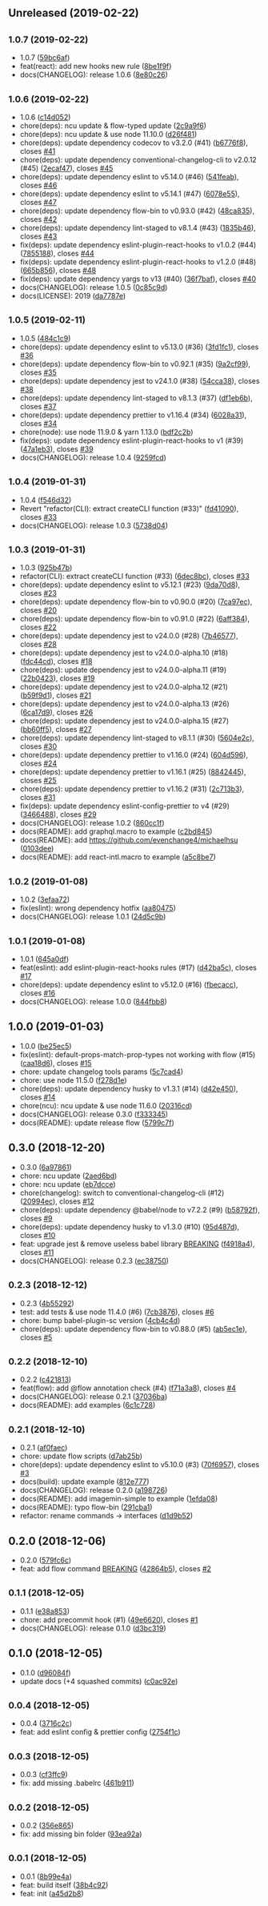 ## Unreleased (2019-02-22)

## <small>1.0.7 (2019-02-22)</small>

- 1.0.7 ([59bc6af](https://github.com/evenchange4/hsu-scripts/commit/59bc6af))
- feat(react): add new hooks new rule ([8be1f9f](https://github.com/evenchange4/hsu-scripts/commit/8be1f9f))
- docs(CHANGELOG): release 1.0.6 ([8e80c26](https://github.com/evenchange4/hsu-scripts/commit/8e80c26))

## <small>1.0.6 (2019-02-22)</small>

- 1.0.6 ([c14d052](https://github.com/evenchange4/hsu-scripts/commit/c14d052))
- chore(deps): ncu update & flow-typed update ([2c9a9f6](https://github.com/evenchange4/hsu-scripts/commit/2c9a9f6))
- chore(deps): ncu update & use node 11.10.0 ([d26f481](https://github.com/evenchange4/hsu-scripts/commit/d26f481))
- chore(deps): update dependency codecov to v3.2.0 (#41) ([b6776f8](https://github.com/evenchange4/hsu-scripts/commit/b6776f8)), closes [#41](https://github.com/evenchange4/hsu-scripts/issues/41)
- chore(deps): update dependency conventional-changelog-cli to v2.0.12 (#45) ([2ecaf47](https://github.com/evenchange4/hsu-scripts/commit/2ecaf47)), closes [#45](https://github.com/evenchange4/hsu-scripts/issues/45)
- chore(deps): update dependency eslint to v5.14.0 (#46) ([541feab](https://github.com/evenchange4/hsu-scripts/commit/541feab)), closes [#46](https://github.com/evenchange4/hsu-scripts/issues/46)
- chore(deps): update dependency eslint to v5.14.1 (#47) ([6078e55](https://github.com/evenchange4/hsu-scripts/commit/6078e55)), closes [#47](https://github.com/evenchange4/hsu-scripts/issues/47)
- chore(deps): update dependency flow-bin to v0.93.0 (#42) ([48ca835](https://github.com/evenchange4/hsu-scripts/commit/48ca835)), closes [#42](https://github.com/evenchange4/hsu-scripts/issues/42)
- chore(deps): update dependency lint-staged to v8.1.4 (#43) ([1835b46](https://github.com/evenchange4/hsu-scripts/commit/1835b46)), closes [#43](https://github.com/evenchange4/hsu-scripts/issues/43)
- fix(deps): update dependency eslint-plugin-react-hooks to v1.0.2 (#44) ([7855188](https://github.com/evenchange4/hsu-scripts/commit/7855188)), closes [#44](https://github.com/evenchange4/hsu-scripts/issues/44)
- fix(deps): update dependency eslint-plugin-react-hooks to v1.2.0 (#48) ([665b856](https://github.com/evenchange4/hsu-scripts/commit/665b856)), closes [#48](https://github.com/evenchange4/hsu-scripts/issues/48)
- fix(deps): update dependency yargs to v13 (#40) ([36f7baf](https://github.com/evenchange4/hsu-scripts/commit/36f7baf)), closes [#40](https://github.com/evenchange4/hsu-scripts/issues/40)
- docs(CHANGELOG): release 1.0.5 ([0c85c9d](https://github.com/evenchange4/hsu-scripts/commit/0c85c9d))
- docs(LICENSE): 2019 ([da7787e](https://github.com/evenchange4/hsu-scripts/commit/da7787e))

## <small>1.0.5 (2019-02-11)</small>

- 1.0.5 ([484c1c9](https://github.com/evenchange4/hsu-scripts/commit/484c1c9))
- chore(deps): update dependency eslint to v5.13.0 (#36) ([3fd1fc1](https://github.com/evenchange4/hsu-scripts/commit/3fd1fc1)), closes [#36](https://github.com/evenchange4/hsu-scripts/issues/36)
- chore(deps): update dependency flow-bin to v0.92.1 (#35) ([9a2cf99](https://github.com/evenchange4/hsu-scripts/commit/9a2cf99)), closes [#35](https://github.com/evenchange4/hsu-scripts/issues/35)
- chore(deps): update dependency jest to v24.1.0 (#38) ([54cca38](https://github.com/evenchange4/hsu-scripts/commit/54cca38)), closes [#38](https://github.com/evenchange4/hsu-scripts/issues/38)
- chore(deps): update dependency lint-staged to v8.1.3 (#37) ([df1eb6b](https://github.com/evenchange4/hsu-scripts/commit/df1eb6b)), closes [#37](https://github.com/evenchange4/hsu-scripts/issues/37)
- chore(deps): update dependency prettier to v1.16.4 (#34) ([6028a31](https://github.com/evenchange4/hsu-scripts/commit/6028a31)), closes [#34](https://github.com/evenchange4/hsu-scripts/issues/34)
- chore(node): use node 11.9.0 & yarn 1.13.0 ([bdf2c2b](https://github.com/evenchange4/hsu-scripts/commit/bdf2c2b))
- fix(deps): update dependency eslint-plugin-react-hooks to v1 (#39) ([47a1eb3](https://github.com/evenchange4/hsu-scripts/commit/47a1eb3)), closes [#39](https://github.com/evenchange4/hsu-scripts/issues/39)
- docs(CHANGELOG): release 1.0.4 ([9259fcd](https://github.com/evenchange4/hsu-scripts/commit/9259fcd))

## <small>1.0.4 (2019-01-31)</small>

- 1.0.4 ([f546d32](https://github.com/evenchange4/hsu-scripts/commit/f546d32))
- Revert "refactor(CLI): extract createCLI function (#33)" ([fd41090](https://github.com/evenchange4/hsu-scripts/commit/fd41090)), closes [#33](https://github.com/evenchange4/hsu-scripts/issues/33)
- docs(CHANGELOG): release 1.0.3 ([5738d04](https://github.com/evenchange4/hsu-scripts/commit/5738d04))

## <small>1.0.3 (2019-01-31)</small>

- 1.0.3 ([925b47b](https://github.com/evenchange4/hsu-scripts/commit/925b47b))
- refactor(CLI): extract createCLI function (#33) ([6dec8bc](https://github.com/evenchange4/hsu-scripts/commit/6dec8bc)), closes [#33](https://github.com/evenchange4/hsu-scripts/issues/33)
- chore(deps): update dependency eslint to v5.12.1 (#23) ([9da70d8](https://github.com/evenchange4/hsu-scripts/commit/9da70d8)), closes [#23](https://github.com/evenchange4/hsu-scripts/issues/23)
- chore(deps): update dependency flow-bin to v0.90.0 (#20) ([7ca97ec](https://github.com/evenchange4/hsu-scripts/commit/7ca97ec)), closes [#20](https://github.com/evenchange4/hsu-scripts/issues/20)
- chore(deps): update dependency flow-bin to v0.91.0 (#22) ([6aff384](https://github.com/evenchange4/hsu-scripts/commit/6aff384)), closes [#22](https://github.com/evenchange4/hsu-scripts/issues/22)
- chore(deps): update dependency jest to v24.0.0 (#28) ([7b46577](https://github.com/evenchange4/hsu-scripts/commit/7b46577)), closes [#28](https://github.com/evenchange4/hsu-scripts/issues/28)
- chore(deps): update dependency jest to v24.0.0-alpha.10 (#18) ([fdc44cd](https://github.com/evenchange4/hsu-scripts/commit/fdc44cd)), closes [#18](https://github.com/evenchange4/hsu-scripts/issues/18)
- chore(deps): update dependency jest to v24.0.0-alpha.11 (#19) ([22b0423](https://github.com/evenchange4/hsu-scripts/commit/22b0423)), closes [#19](https://github.com/evenchange4/hsu-scripts/issues/19)
- chore(deps): update dependency jest to v24.0.0-alpha.12 (#21) ([b59f9d1](https://github.com/evenchange4/hsu-scripts/commit/b59f9d1)), closes [#21](https://github.com/evenchange4/hsu-scripts/issues/21)
- chore(deps): update dependency jest to v24.0.0-alpha.13 (#26) ([6ca17d9](https://github.com/evenchange4/hsu-scripts/commit/6ca17d9)), closes [#26](https://github.com/evenchange4/hsu-scripts/issues/26)
- chore(deps): update dependency jest to v24.0.0-alpha.15 (#27) ([bb60ff5](https://github.com/evenchange4/hsu-scripts/commit/bb60ff5)), closes [#27](https://github.com/evenchange4/hsu-scripts/issues/27)
- chore(deps): update dependency lint-staged to v8.1.1 (#30) ([5604e2c](https://github.com/evenchange4/hsu-scripts/commit/5604e2c)), closes [#30](https://github.com/evenchange4/hsu-scripts/issues/30)
- chore(deps): update dependency prettier to v1.16.0 (#24) ([604d596](https://github.com/evenchange4/hsu-scripts/commit/604d596)), closes [#24](https://github.com/evenchange4/hsu-scripts/issues/24)
- chore(deps): update dependency prettier to v1.16.1 (#25) ([8842445](https://github.com/evenchange4/hsu-scripts/commit/8842445)), closes [#25](https://github.com/evenchange4/hsu-scripts/issues/25)
- chore(deps): update dependency prettier to v1.16.2 (#31) ([2c713b3](https://github.com/evenchange4/hsu-scripts/commit/2c713b3)), closes [#31](https://github.com/evenchange4/hsu-scripts/issues/31)
- fix(deps): update dependency eslint-config-prettier to v4 (#29) ([3466488](https://github.com/evenchange4/hsu-scripts/commit/3466488)), closes [#29](https://github.com/evenchange4/hsu-scripts/issues/29)
- docs(CHANGELOG): release 1.0.2 ([860cc1f](https://github.com/evenchange4/hsu-scripts/commit/860cc1f))
- docs(README): add graphql.macro to example ([c2bd845](https://github.com/evenchange4/hsu-scripts/commit/c2bd845))
- docs(README): add https://github.com/evenchange4/michaelhsu ([0103dee](https://github.com/evenchange4/hsu-scripts/commit/0103dee))
- docs(README): add react-intl.macro to example ([a5c8be7](https://github.com/evenchange4/hsu-scripts/commit/a5c8be7))

## <small>1.0.2 (2019-01-08)</small>

- 1.0.2 ([3efaa72](https://github.com/evenchange4/hsu-scripts/commit/3efaa72))
- fix(eslint): wrong dependency hotfix ([aa80475](https://github.com/evenchange4/hsu-scripts/commit/aa80475))
- docs(CHANGELOG): release 1.0.1 ([24d5c9b](https://github.com/evenchange4/hsu-scripts/commit/24d5c9b))

## <small>1.0.1 (2019-01-08)</small>

- 1.0.1 ([645a0df](https://github.com/evenchange4/hsu-scripts/commit/645a0df))
- feat(eslint): add eslint-plugin-react-hooks rules (#17) ([d42ba5c](https://github.com/evenchange4/hsu-scripts/commit/d42ba5c)), closes [#17](https://github.com/evenchange4/hsu-scripts/issues/17)
- chore(deps): update dependency eslint to v5.12.0 (#16) ([fbecacc](https://github.com/evenchange4/hsu-scripts/commit/fbecacc)), closes [#16](https://github.com/evenchange4/hsu-scripts/issues/16)
- docs(CHANGELOG): release 1.0.0 ([844fbb8](https://github.com/evenchange4/hsu-scripts/commit/844fbb8))

## 1.0.0 (2019-01-03)

- 1.0.0 ([be25ec5](https://github.com/evenchange4/hsu-scripts/commit/be25ec5))
- fix(eslint): default-props-match-prop-types not working with flow (#15) ([caa18d6](https://github.com/evenchange4/hsu-scripts/commit/caa18d6)), closes [#15](https://github.com/evenchange4/hsu-scripts/issues/15)
- chore: update changelog tools params ([5c7cad4](https://github.com/evenchange4/hsu-scripts/commit/5c7cad4))
- chore: use node 11.5.0 ([f278d1e](https://github.com/evenchange4/hsu-scripts/commit/f278d1e))
- chore(deps): update dependency husky to v1.3.1 (#14) ([d42e450](https://github.com/evenchange4/hsu-scripts/commit/d42e450)), closes [#14](https://github.com/evenchange4/hsu-scripts/issues/14)
- chore(ncu): ncu update & use node 11.6.0 ([20316cd](https://github.com/evenchange4/hsu-scripts/commit/20316cd))
- docs(CHANGELOG): release 0.3.0 ([f333345](https://github.com/evenchange4/hsu-scripts/commit/f333345))
- docs(README): update release flow ([5799c7f](https://github.com/evenchange4/hsu-scripts/commit/5799c7f))

## 0.3.0 (2018-12-20)

- 0.3.0 ([6a97861](https://github.com/evenchange4/hsu-scripts/commit/6a97861))
- chore: ncu update ([2aed6bd](https://github.com/evenchange4/hsu-scripts/commit/2aed6bd))
- chore: ncu update ([eb7dcce](https://github.com/evenchange4/hsu-scripts/commit/eb7dcce))
- chore(changelog): switch to conventional-changelog-cli (#12) ([20994ec](https://github.com/evenchange4/hsu-scripts/commit/20994ec)), closes [#12](https://github.com/evenchange4/hsu-scripts/issues/12)
- chore(deps): update dependency @babel/node to v7.2.2 (#9) ([b58792f](https://github.com/evenchange4/hsu-scripts/commit/b58792f)), closes [#9](https://github.com/evenchange4/hsu-scripts/issues/9)
- chore(deps): update dependency husky to v1.3.0 (#10) ([95d487d](https://github.com/evenchange4/hsu-scripts/commit/95d487d)), closes [#10](https://github.com/evenchange4/hsu-scripts/issues/10)
- feat: upgrade jest & remove useless babel library [BREAKING](#11) ([f4918a4](https://github.com/evenchange4/hsu-scripts/commit/f4918a4)), closes [#11](https://github.com/evenchange4/hsu-scripts/issues/11)
- docs(CHANGELOG): release 0.2.3 ([ec38750](https://github.com/evenchange4/hsu-scripts/commit/ec38750))

## <small>0.2.3 (2018-12-12)</small>

- 0.2.3 ([4b55292](https://github.com/evenchange4/hsu-scripts/commit/4b55292))
- test: add tests & use node 11.4.0 (#6) ([7cb3876](https://github.com/evenchange4/hsu-scripts/commit/7cb3876)), closes [#6](https://github.com/evenchange4/hsu-scripts/issues/6)
- chore: bump babel-plugin-sc version ([4cb4c4d](https://github.com/evenchange4/hsu-scripts/commit/4cb4c4d))
- chore(deps): update dependency flow-bin to v0.88.0 (#5) ([ab5ec1e](https://github.com/evenchange4/hsu-scripts/commit/ab5ec1e)), closes [#5](https://github.com/evenchange4/hsu-scripts/issues/5)

## <small>0.2.2 (2018-12-10)</small>

- 0.2.2 ([c421813](https://github.com/evenchange4/hsu-scripts/commit/c421813))
- feat(flow): add @flow annotation check (#4) ([f71a3a8](https://github.com/evenchange4/hsu-scripts/commit/f71a3a8)), closes [#4](https://github.com/evenchange4/hsu-scripts/issues/4)
- docs(CHANGELOG): release 0.2.1 ([37036ba](https://github.com/evenchange4/hsu-scripts/commit/37036ba))
- docs(README): add examples ([6c1c728](https://github.com/evenchange4/hsu-scripts/commit/6c1c728))

## <small>0.2.1 (2018-12-10)</small>

- 0.2.1 ([af0faec](https://github.com/evenchange4/hsu-scripts/commit/af0faec))
- chore: update flow scripts ([d7ab25b](https://github.com/evenchange4/hsu-scripts/commit/d7ab25b))
- chore(deps): update dependency eslint to v5.10.0 (#3) ([70f6957](https://github.com/evenchange4/hsu-scripts/commit/70f6957)), closes [#3](https://github.com/evenchange4/hsu-scripts/issues/3)
- docs(build): update example ([812e777](https://github.com/evenchange4/hsu-scripts/commit/812e777))
- docs(CHANGELOG): release 0.2.0 ([a198726](https://github.com/evenchange4/hsu-scripts/commit/a198726))
- docs(README): add imagemin-simple to example ([1efda08](https://github.com/evenchange4/hsu-scripts/commit/1efda08))
- docs(README): typo flow-bin ([291cba1](https://github.com/evenchange4/hsu-scripts/commit/291cba1))
- refactor: rename commands -> interfaces ([d1d9b52](https://github.com/evenchange4/hsu-scripts/commit/d1d9b52))

## 0.2.0 (2018-12-06)

- 0.2.0 ([579fc6c](https://github.com/evenchange4/hsu-scripts/commit/579fc6c))
- feat: add flow command [BREAKING](#2) ([42864b5](https://github.com/evenchange4/hsu-scripts/commit/42864b5)), closes [#2](https://github.com/evenchange4/hsu-scripts/issues/2)

## <small>0.1.1 (2018-12-05)</small>

- 0.1.1 ([e38a853](https://github.com/evenchange4/hsu-scripts/commit/e38a853))
- chore: add precommit hook (#1) ([49e6620](https://github.com/evenchange4/hsu-scripts/commit/49e6620)), closes [#1](https://github.com/evenchange4/hsu-scripts/issues/1)
- docs(CHANGELOG): release 0.1.0 ([d3bc319](https://github.com/evenchange4/hsu-scripts/commit/d3bc319))

## 0.1.0 (2018-12-05)

- 0.1.0 ([d96084f](https://github.com/evenchange4/hsu-scripts/commit/d96084f))
- update docs (+4 squashed commits) ([c0ac92e](https://github.com/evenchange4/hsu-scripts/commit/c0ac92e))

## <small>0.0.4 (2018-12-05)</small>

- 0.0.4 ([3716c2c](https://github.com/evenchange4/hsu-scripts/commit/3716c2c))
- feat: add eslint config & prettier config ([2754f1c](https://github.com/evenchange4/hsu-scripts/commit/2754f1c))

## <small>0.0.3 (2018-12-05)</small>

- 0.0.3 ([cf3ffc9](https://github.com/evenchange4/hsu-scripts/commit/cf3ffc9))
- fix: add missing .babelrc ([461b911](https://github.com/evenchange4/hsu-scripts/commit/461b911))

## <small>0.0.2 (2018-12-05)</small>

- 0.0.2 ([356e865](https://github.com/evenchange4/hsu-scripts/commit/356e865))
- fix: add missing bin folder ([93ea92a](https://github.com/evenchange4/hsu-scripts/commit/93ea92a))

## <small>0.0.1 (2018-12-05)</small>

- 0.0.1 ([8b99e4a](https://github.com/evenchange4/hsu-scripts/commit/8b99e4a))
- feat: build itself ([38b4c92](https://github.com/evenchange4/hsu-scripts/commit/38b4c92))
- feat: init ([a45d2b8](https://github.com/evenchange4/hsu-scripts/commit/a45d2b8))
